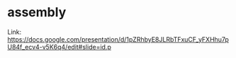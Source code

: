 # assembly
Link: https://docs.google.com/presentation/d/1pZRhbyE8JLRbTFxuCF_yFXHhu7pU84f_ecv4-v5K6q4/edit#slide=id.p
